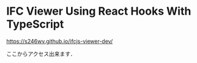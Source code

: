 # IFC Viewer Using React Hooks With TypeScript

https://s246wv.github.io/ifcjs-viewer-dev/


ここからアクセス出来ます．
